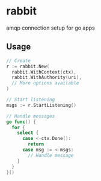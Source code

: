 # rabbit

amqp connection setup for go apps

## Usage

```go
// Create
r := rabbit.New(
  rabbit.WithContext(ctx),
  rabbit.WithAuthority(uri),
  // More options available
)

// Start listening
msgs := r.StartListening()

// Handle messages
go func() {
  for {
    select {
      case <-ctx.Done():
        return
      case msg := <-msgs:
        // Handle message
    }
  }
}()
```
